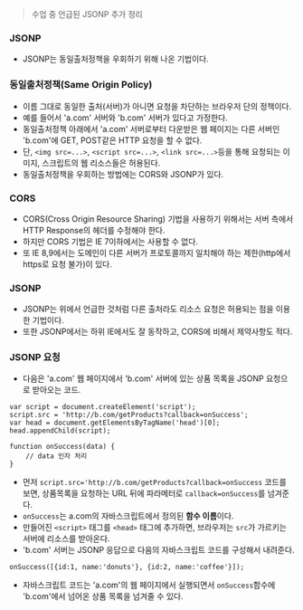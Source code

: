 > 수업 중 언급된 JSONP 추가 정리

### JSONP
- JSONP는 동일출처정책을 우회하기 위해 나온 기법이다.

### 동일출처정책(Same Origin Policy)
- 이름 그대로 동일한 출처(서버)가 아니면 요청을 차단하는 브라우저 단의 정책이다.
- 예를 들어서 'a.com' 서버와 'b.com' 서버가 있다고 가정한다.
- 동일출처정책 아래에서 'a.com' 서버로부터 다운받은 웹 페이지는 다른 서버인 'b.com'에 GET, POST같은 HTTP 요청을 할 수 없다.
- 단, `<img src=...>`, `<script src=...>`, `<link src=...>`등을 통해 요청되는 이미지, 스크립트의 웹 리소스들은 허용된다.
- 동일출처정책을 우회하는 방법에는 CORS와 JSONP가 있다.

### CORS
- CORS(Cross Origin Resource Sharing) 기법을 사용하기 위해서는 서버 측에서 HTTP Response의 헤더를 수정해야 한다.
- 하지만 CORS 기법은 IE 7이하에서는 사용할 수 없다. 
- 또 IE 8,9에서는 도메인이 다른 서버가 프로토콜까지 일치해야 하는 제한(http에서 https로 요청 불가)이 있다.

### JSONP
- JSONP는 위에서 언급한 것처럼 다른 출처라도 리소스 요청은 허용되는 점을 이용한 기법이다.
- 또한 JSONP에서는 하위 IE에서도 잘 동작하고, CORS에 비해서 제약사항도 적다.

### JSONP 요청

- 다음은 'a.com' 웹 페이지에서 'b.com' 서버에 있는 상품 목록을 JSONP 요청으로 받아오는 코드.

```
var script = document.createElement('script');
script.src = 'http://b.com/getProducts?callback=onSuccess';
var head = document.getElementsByTagName('head')[0];
head.appendChild(script);

function onSuccess(data) {
    // data 인자 처리
}
```

- 먼저 `script.src='http://b.com/getProducts?callback=onSuccess` 코드를 보면, 상품목록을 요청하는 URL 뒤에 파라메터로 `callback=onSuccess`를 넘겨준다.
- `onSuccess`는 a.com의 자바스크립트에서 정의된 **함수 이름**이다.
- 만들어진 `<script>` 태그를 `<head>` 태그에 추가하면, 브라우저는 `src`가 가르키는 서버에 리소스를 받아온다.
- 'b.com' 서버는 JSONP 응답으로 다음의 자바스크립트 코드를 구성해서 내려준다.
```
onSuccess([{id:1, name:'donuts'}, {id:2, name:'coffee'}]);
```
- 자바스크립트 코드는 'a.com'의 웹 페이지에서 실행되면서 `onSuccess`함수에 'b.com'에서 넘어온 상품 목록을 넘겨줄 수 있다.